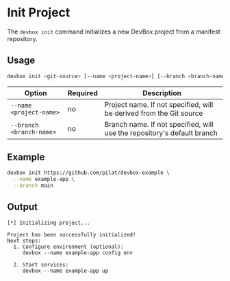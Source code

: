 # Init Project

The `devbox init` command initializes a new DevBox project from a manifest repository.

## Usage

```bash
devbox init <git-source> [--name <project-name>] [--branch <branch-name>]
```

| Option | Required | Description |
| --- | --- | --- |
| `--name <project-name>` | no | Project name. If not specified, will be derived from the Git source |
| `--branch <branch-name>` | no | Branch name. If not specified, will use the repository's default branch |

## Example
```bash
devbox init https://github.com/pilat/devbox-example \
  --name example-app \
  --branch main
```

## Output

```
[*] Initializing project...

Project has been successfully initialized!
Next steps:
  1. Configure environment (optional):
     devbox --name example-app config env

  2. Start services:
     devbox --name example-app up
```
